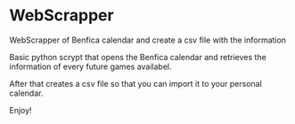 # WebScrapper
WebScrapper of Benfica calendar and create a csv file with the information

Basic python scrypt that opens the Benfica calendar and retrieves the information of every future games availabel.

After that creates a csv file so that you can import it to your personal calendar. 

Enjoy!
